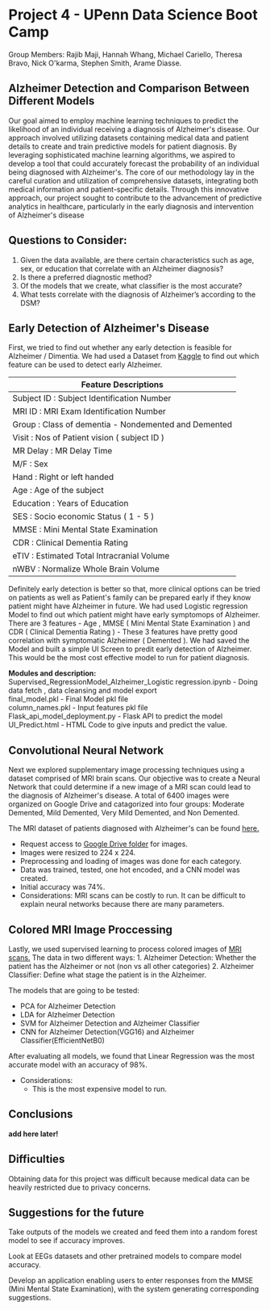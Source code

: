 # Project 4 - UPenn Data Science Boot Camp

Group Members: Rajib Maji, Hannah Whang, Michael Cariello, Theresa Bravo, Nick O'karma, Stephen Smith, Arame Diasse.

## Alzheimer Detection and Comparison Between Different Models
Our goal aimed to employ machine learning techniques to predict the likelihood of an individual receiving a diagnosis of Alzheimer's disease. Our approach involved utilizing datasets containing medical data and patient details to create and train predictive models for patient diagnosis. By leveraging sophisticated machine learning algorithms, we aspired to develop a tool that could accurately forecast the probability of an individual being diagnosed with Alzheimer's. The core of our methodology lay in the careful curation and utilization of comprehensive datasets, integrating both medical information and patient-specific details. Through this innovative approach, our project sought to contribute to the advancement of predictive analytics in healthcare, particularly in the early diagnosis and intervention of Alzheimer's disease 

## Questions to Consider:

1. Given the data available, are there certain characteristics such as age, sex, or education that correlate with an Alzheimer diagnosis?
2. Is there a preferred diagnostic method?
3. Of the models that we create, what classifier is the most accurate?
4. What tests correlate with the diagnosis of Alzheimer’s according to the DSM?


## Early Detection of Alzheimer's Disease 

First, we tried to find out whether any early detection is feasible for Alzheimer / Dimentia. We had used a Dataset from [Kaggle]( https://www.kaggle.com/code/ahmedghobashi/detecting-early-alzheimer-s/input ) to find out which feature can be used to detect early Alzheimer. 

| Feature Descriptions  |
|---|
| Subject ID : Subject Identification Number  |
| MRI ID : MRI Exam Identification Number  |
| Group : Class of dementia - Nondemented and Demented  |
| Visit : Nos of Patient vision ( subject ID )  |
| MR Delay : MR Delay Time  |
| M/F : Sex  |
| Hand : Right or left handed  |
| Age : Age of the subject  |
| Education : Years of Education  |
| SES : Socio economic Status ( 1 - 5 )  |
| MMSE : Mini Mental State Examination  |
| CDR : Clinical Dementia Rating  |
| eTIV : Estimated Total Intracranial Volume  |
|  nWBV : Normalize Whole Brain Volume |

Definitely early detection is better so that, more clinical options can be tried on patients as well as Patient's family can be prepared early if they know patient might have Alzheimer in future. 
We had used Logistic regression Model to find out which patient might have early symptomops of Alzheimer. 
There are 3 features - Age , MMSE ( Mini Mental State Examination ) and CDR ( Clinical Dementia Rating ) - These 3 features have pretty good correlation with symptomatic Alzheimer ( Demented ). We had saved the Model and built a simple UI Screen to predit early detection of Alzheimer. This would be the most cost effective model to run for patient diagnosis. <br>

**Modules and description:**<br>
Supervised_RegressionModel_Alzheimer_Logistic regression.ipynb - Doing data fetch , data cleansing and model export<br>
final_model.pkl - Final Model pkl file <br>
column_names.pkl - Input features pkl file<br>
Flask_api_model_deployment.py - Flask API to predict the model <br>
UI_Predict.html - HTML Code to give inputs and predict the value. 

## Convolutional Neural Network

Next we explored supplementary image processing techniques using a dataset comprised of MRI brain scans. Our objective was to create a Neural Network that could determine if a new image of a MRI scan could lead to the diagnosis of Alzheimer's disease. A total of 6400 images were organized on Google Drive and catagorized into four groups: Moderate Demented, Mild Demented, Very Mild Demented, and Non Demented.  

The MRI dataset of patients diagnosed with Alzheimer's can be found [here.](https://www.kaggle.com/datasets/sachinkumar413/alzheimer-mri-dataset)
* Request access to [Google Drive folder](https://drive.google.com/drive/folders/1BM7i7OU4pHrukjwFYiMMQL0WyNlAlK0q?usp=drive_link) for images.
* Images were resized to 224 x 224.
* Preprocessing and loading of images was done for each category. 
* Data  was trained, tested, one hot encoded, and a CNN model was created. 
* Initial accuracy was 74%.
* Considerations: MRI scans can be costly to run. It can be difficult to explain neural networks because there are many parameters.

## Colored MRI Image Proccessing

Lastly, we used supervised learning to process colored images of [MRI scans.](https://www.kaggle.com/datasets/sachinkumar413/alzheimer-mri-dataset/data)
The data in two different ways:
    1. Alzheimer Detection: Whether the patient has the Alzheimer or not (non vs all other categories)
    2. Alzheimer Classifier: Define what stage the patient is in the Alzheimer.

The models that are going to be tested:
* PCA for Alzheimer Detection
* LDA for Alzheimer Detection
* SVM for Alzheimer Detection and Alzheimer Classifier
* CNN for Alzheimer Detection(VGG16) and Alzheimer Classifier(EfficientNetB0)

After evaluating all models, we found that Linear Regression was the most accurate model with an accuracy of 98%.

* Considerations: 
    * This is the most expensive model to run.

## Conclusions
	
**add here later!**


## Difficulties

Obtaining data for this project was difficult because medical data can be heavily restricted due to privacy concerns.

## Suggestions for the future

Take outputs of the models we created and feed them into a random forest model to see if accuracy improves.

Look at EEGs datasets and other pretrained models to compare model accuracy.

Develop an application enabling users to enter responses from the MMSE (Mini Mental State Examination), with the system generating corresponding suggestions.
